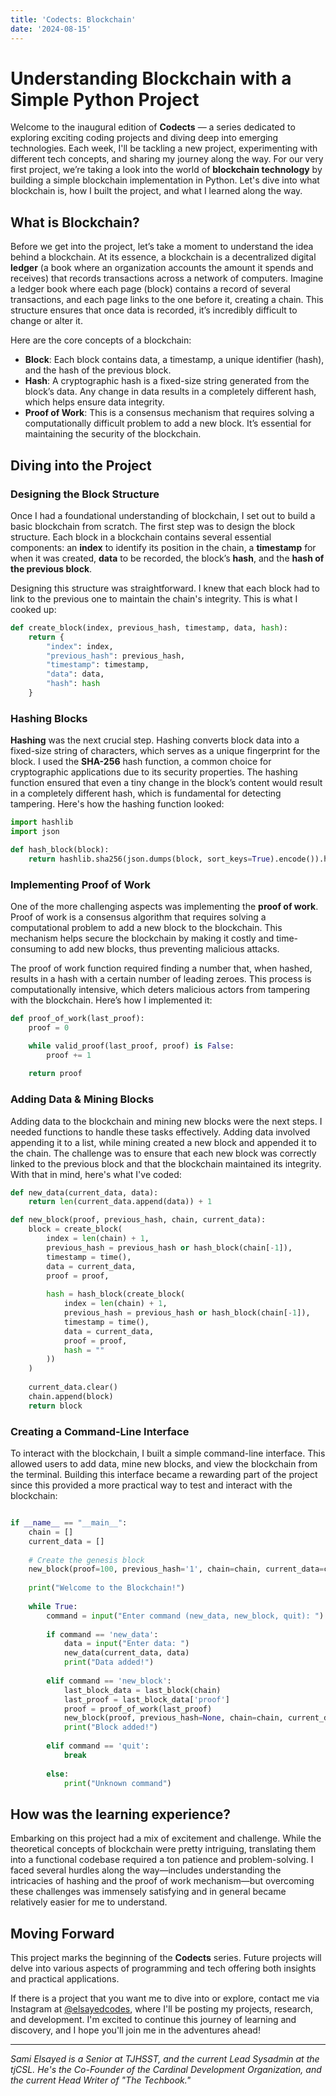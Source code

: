 ```yaml
---
title: 'Codects: Blockchain'
date: '2024-08-15'
---
```


# Understanding Blockchain with a Simple Python Project

Welcome to the inaugural edition of **Codects** — a series dedicated to exploring exciting coding projects and diving deep into emerging technologies. Each week, I'll be tackling a new project, experimenting with different tech concepts, and sharing my journey along the way. For our very first project, we’re taking a look into the world of **blockchain technology** by building a simple blockchain implementation in Python. Let's dive into what blockchain is, how I built the project, and what I learned along the way.

## What is Blockchain?

Before we get into the project, let’s take a moment to understand the idea behind a blockchain. At its essence, a blockchain is a decentralized digital **ledger** (a book where an organization accounts the amount it spends and receives) that records transactions across a network of computers. Imagine a ledger book where each page (block) contains a record of several transactions, and each page links to the one before it, creating a chain. This structure ensures that once data is recorded, it’s incredibly difficult to change or alter it.

Here are the core concepts of a blockchain:

- **Block**: Each block contains data, a timestamp, a unique identifier (hash), and the hash of the previous block.
- **Hash**: A cryptographic hash is a fixed-size string generated from the block’s data. Any change in data results in a completely different hash, which helps ensure data integrity.
- **Proof of Work**: This is a consensus mechanism that requires solving a computationally difficult problem to add a new block. It’s essential for maintaining the security of the blockchain.

## Diving into the Project

### Designing the Block Structure

Once I had a foundational understanding of blockchain, I set out to build a basic blockchain from scratch. The first step was to design the block structure. Each block in a blockchain contains several essential components: an **index** to identify its position in the chain, a **timestamp** for when it was created, **data** to be recorded, the block’s **hash**, and the **hash of the previous block**.

Designing this structure was straightforward. I knew that each block had to link to the previous one to maintain the chain's integrity. This is what I cooked up:

```python
def create_block(index, previous_hash, timestamp, data, hash):
    return {
        "index": index,
        "previous_hash": previous_hash,
        "timestamp": timestamp,
        "data": data,
        "hash": hash
    }
```

### Hashing Blocks

**Hashing** was the next crucial step. Hashing converts block data into a fixed-size string of characters, which serves as a unique fingerprint for the block. I used the **SHA-256** hash function, a common choice for cryptographic applications due to its security properties. The hashing function ensured that even a tiny change in the block’s content would result in a completely different hash, which is fundamental for detecting tampering. Here's how the hashing function looked:

```python
import hashlib
import json

def hash_block(block):
    return hashlib.sha256(json.dumps(block, sort_keys=True).encode()).hexdigest()
```

### Implementing Proof of Work

One of the more challenging aspects was implementing the **proof of work**. Proof of work is a consensus algorithm that requires solving a computational problem to add a new block to the blockchain. This mechanism helps secure the blockchain by making it costly and time-consuming to add new blocks, thus preventing malicious attacks.

The proof of work function required finding a number that, when hashed, results in a hash with a certain number of leading zeroes. This process is computationally intensive, which deters malicious actors from tampering with the blockchain. Here’s how I implemented it:

```python
def proof_of_work(last_proof):
    proof = 0

    while valid_proof(last_proof, proof) is False:
        proof += 1
    
    return proof
```

### Adding Data & Mining Blocks

Adding data to the blockchain and mining new blocks were the next steps. I needed functions to handle these tasks effectively. Adding data involved appending it to a list, while mining created a new block and appended it to the chain. The challenge was to ensure that each new block was correctly linked to the previous block and that the blockchain maintained its integrity. With that in mind, here's what I've coded:

```python
def new_data(current_data, data):
    return len(current_data.append(data)) + 1

def new_block(proof, previous_hash, chain, current_data):
    block = create_block(
        index = len(chain) + 1,
        previous_hash = previous_hash or hash_block(chain[-1]),
        timestamp = time(),
        data = current_data,
        proof = proof,
        
        hash = hash_block(create_block(
            index = len(chain) + 1,
            previous_hash = previous_hash or hash_block(chain[-1]),
            timestamp = time(),
            data = current_data,
            proof = proof,
            hash = ""
        ))
    )
    
    current_data.clear()
    chain.append(block)
    return block
```

### Creating a Command-Line Interface

To interact with the blockchain, I built a simple command-line interface. This allowed users to add data, mine new blocks, and view the blockchain from the terminal. Building this interface became a rewarding part of the project since this provided a more practical way to test and interact with the blockchain:

```python

if __name__ == "__main__":
    chain = []
    current_data = []
    
    # Create the genesis block
    new_block(proof=100, previous_hash='1', chain=chain, current_data=current_data)
    
    print("Welcome to the Blockchain!")
    
    while True:
        command = input("Enter command (new_data, new_block, quit): ")
    
        if command == 'new_data':
            data = input("Enter data: ")
            new_data(current_data, data)
            print("Data added!")
    
        elif command == 'new_block':
            last_block_data = last_block(chain)
            last_proof = last_block_data['proof']
            proof = proof_of_work(last_proof)
            new_block(proof, previous_hash=None, chain=chain, current_data=current_data)
            print("Block added!")
    
        elif command == 'quit':
            break
    
        else:
            print("Unknown command")
```

## How was the learning experience?

Embarking on this project had a mix of excitement and challenge. While the theoretical concepts of blockchain were pretty intriguing, translating them into a functional codebase required a ton patience and problem-solving. I faced several hurdles along the way—includes understanding the intricacies of hashing and the proof of work mechanism—but overcoming these challenges was immensely satisfying and in general became relatively easier for me to understand.

## Moving Forward


This project marks the beginning of the **Codects** series. Future projects will delve into various aspects of programming and tech offering both insights and practical applications.

If there is a project that you want me to dive into or explore, contact me via Instagram at [@elsayedcodes](https://instagram.com/elsayedcodes), where I'll be posting my projects, research, and development. I'm excited to continue this journey of learning and discovery, and I hope you'll join me in the adventures ahead!

---

*Sami Elsayed is a Senior at TJHSST, and the current Lead Sysadmin at the tjCSL. He's the Co-Founder of the Cardinal Development Organization, and the current Head Writer of "The Techbook."*
